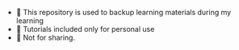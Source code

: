 - 👀 This repository is used to backup learning materials during my learning
- 🌱 Tutorials included only for personal use
- 💞️ Not for sharing.
